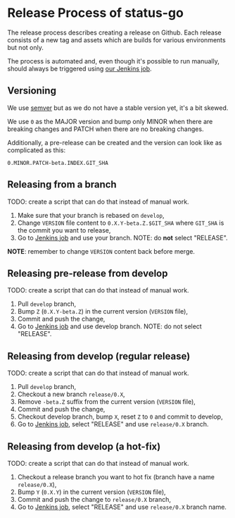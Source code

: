 # Release Process of status-go

The release process describes creating a release on Github. Each release consists of a new tag and assets which are builds for various environments but not only.

The process is automated and, even though it's possible to run manually, should always be triggered using [our Jenkins job](https://ci.status.im/job/status-go/job/parallel/).

## Versioning

We use [semver](https://semver.org/) but as we do not have a stable version yet, it's a bit skewed.

We use `0` as the MAJOR version and bump only MINOR when there are breaking changes and PATCH when there are no breaking changes.

Additionally, a pre-release can be created and the version can look like as complicated as this:
```
0.MINOR.PATCH-beta.INDEX.GIT_SHA
```

## Releasing from a branch

TODO: create a script that can do that instead of manual work.

1. Make sure that your branch is rebased on `develop`,
1. Change `VERSION` file content to `0.X.Y-beta.Z.$GIT_SHA` where `GIT_SHA` is the commit you want to release,
1. Go to [Jenkins job](https://ci.status.im/job/status-go/job/parallel/) and use your branch. NOTE: do **not** select "RELEASE".

**NOTE**: remember to change `VERSION` content back before merge.

## Releasing pre-release from develop

TODO: create a script that can do that instead of manual work.

1. Pull `develop` branch,
1. Bump `Z` (`0.X.Y-beta.Z`) in the current version (`VERSION` file),
1. Commit and push the change,
1. Go to [Jenkins job](https://ci.status.im/job/status-go/job/parallel/) and use develop branch. NOTE: do not select "RELEASE".

## Releasing from develop (regular release)

TODO: create a script that can do that instead of manual work.

1. Pull `develop` branch,
1. Checkout a new branch `release/0.X`,
1. Remove `-beta.Z` suffix from the current version (`VERSION` file),
1. Commit and push the change,
1. Checkout develop branch, bump `X`, reset `Z` to `0` and commit to develop,
1. Go to [Jenkins job](https://ci.status.im/job/status-go/job/parallel/), select "RELEASE" and use `release/0.X` branch.

## Releasing from develop (a hot-fix)

TODO: create a script that can do that instead of manual work.

1. Checkout a release branch you want to hot fix (branch have a name `release/0.X`),
1. Bump `Y` (`0.X.Y`) in the current version (`VERSION` file),
1. Commit and push the change to `release/0.X` branch,
1. Go to [Jenkins job](https://ci.status.im/job/status-go/job/parallel/), select "RELEASE" and use `release/0.X` branch name.

